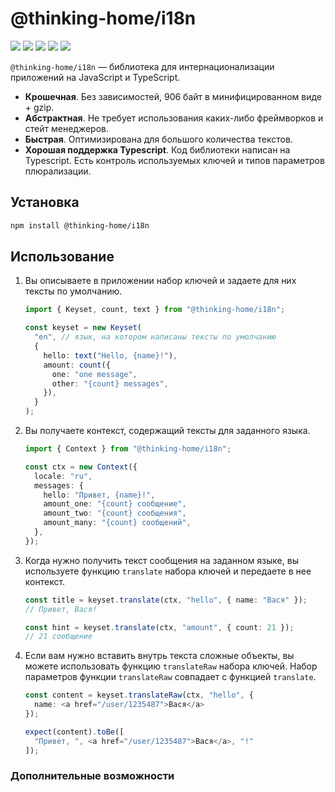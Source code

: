 # @thinking-home/i18n

![](https://flat.badgen.net/npm/v/@thinking-home/i18n)
![](https://flat.badgen.net/badge/dependencies/0/blue)
![](https://flat.badgen.net/bundlephobia/minzip/@thinking-home/i18n)
![](https://flat.badgen.net/npm/types/@thinking-home/i18n)
![](https://flat.badgen.net/npm/license/@thinking-home/i18n)

`@thinking-home/i18n` — библиотека для интернационализации приложений на JavaScript и TypeScript.

- **Крошечная**. Без зависимостей, 906 байт в минифицированном виде + gzip.
- **Абстрактная**. Не требует использования каких-либо фреймворков и стейт менеджеров.
- **Быстрая**. Оптимизирована для большого количества текстов.
- **Хорошая поддержка Typescript**. Код библиотеки написан на Typescript. Есть контроль используемых ключей и типов параметров плюрализации.

## Установка

```sh
npm install @thinking-home/i18n
```

## Использование

1. Вы описываете в приложении набор ключей и задаете для них тексты по умолчанию.

   ```ts
   import { Keyset, count, text } from "@thinking-home/i18n";

   const keyset = new Keyset(
     "en", // язык, на котором написаны тексты по умолчанию
     {
       hello: text("Hello, {name}!"),
       amount: count({
         one: "one message",
         other: "{count} messages",
       }),
     }
   );
   ```

2. Вы получаете контекст, содержащий тексты для заданного языка.

   ```ts
   import { Context } from "@thinking-home/i18n";

   const ctx = new Context({
     locale: "ru",
     messages: {
       hello: "Привет, {name}!",
       amount_one: "{count} сообщение",
       amount_two: "{count} сообщения",
       amount_many: "{count} сообщений",
     },
   });
   ```

3. Когда нужно получить текст сообщения на заданном языке, вы используете функцию `translate` набора ключей и передаете в нее контекст.

   ```ts
   const title = keyset.translate(ctx, "hello", { name: "Вася" });
   // Привет, Вася!

   const hint = keyset.translate(ctx, "amount", { count: 21 });
   // 21 сообщение
   ```

3. Если вам нужно вставить внутрь текста сложные объекты, вы можете использовать функцию `translateRaw` набора ключей. Набор параметров функции `translateRaw` совпадает с функцией `translate`.

   ```ts
   const content = keyset.translateRaw(ctx, "hello", {
     name: <a href="/user/1235487">Вася</a>
   });

   expect(content).toBe([
     "Привет, ", <a href="/user/1235487">Вася</a>, "!"
   ]);
   ```

### Дополнительные возможности
